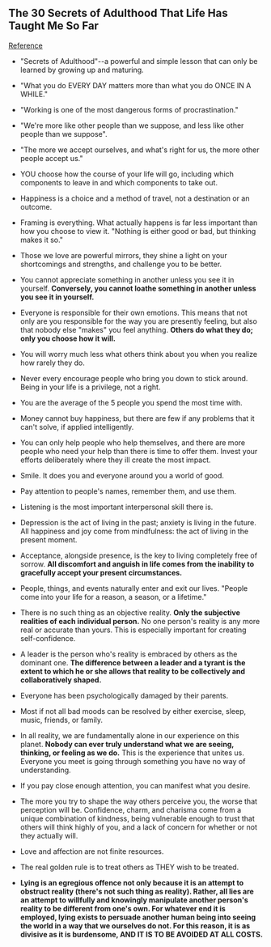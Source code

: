 ## The 30 Secrets of Adulthood That Life Has Taught Me So Far
[Reference](http://www.becomingasuperhuman.com/30-secrets-adulthood-life-taught-far/)

- "Secrets of Adulthood"--a powerful and simple lesson that can only be learned by growing up and maturing.
- "What you do EVERY DAY matters more than what you do ONCE IN A WHILE."
- "Working is one of the most dangerous forms of procrastination."
- "We're more like other people than we suppose, and less like other people than we suppose".
- "The more we accept ourselves, and what's right for us, the more other people accept us."


- YOU choose how the course of your life will go, including which components to leave in and which components to take out.
- Happiness is a choice and a method of travel, not a destination or an outcome.
- Framing is everything. What actually happens is far less important than how you choose to view it. "Nothing is either good or bad, but thinking makes it so."
- Those we love are powerful mirrors, they shine a light on your shortcomings and strengths, and challenge you to be better.
- You cannot appreciate something in another unless you see it in yourself. **Conversely, you cannot loathe something in another unless you see it in yourself.**
- Everyone is responsible for their own emotions. This means that not only are you responsible for the way you are presently feeling, but also that nobody else "makes" you feel anything. **Others do what they do; only you choose how it will.**
- You will worry much less what others think about you when you realize how rarely they do.
- Never every encourage people who bring you down to stick around. Being in your life is a privilege, not a right.
- You are the average of the 5 people you spend the most time with.
- Money cannot buy happiness, but there are few if any problems that it can't solve, if applied intelligently.
- You can only help people who help themselves, and there are more people who need your help than there is time to offer them. Invest your efforts deliberately where they ill create the most impact.
- Smile. It does you and everyone around you a world of good.
- Pay attention to people's names, remember them, and use them.
- Listening is the most important interpersonal skill there is.
- Depression is the act of living in the past; anxiety is living in the future. All happiness and joy come from mindfulness: the act of living in the present moment.
- Acceptance, alongside presence, is the key to living completely free of sorrow. **All discomfort and anguish in life comes from the inability to gracefully accept your present circumstances.**
- People, things, and events naturally enter and exit our lives. "People come into your life for a reason, a season, or a lifetime."
- There is no such thing as an objective reality. **Only the subjective realities of each individual person.** No one person's reality is any more real or accurate than yours. This is especially important for creating self-confidence.
- A leader is the person who's reality is embraced by others as the dominant one. **The difference between a leader and a tyrant is the extent to which he or she allows that reality to be collectively and collaboratively shaped.**
- Everyone has been psychologically damaged by their parents.
- Most if not all bad moods can be resolved by either exercise, sleep, music, friends, or family.
- In all reality, we are fundamentally alone in our experience on this planet. **Nobody can ever truly understand what we are seeing, thinking, or feeling as we do.** This is the experience that unites us. Everyone you meet is going through something you have no way of understanding.
- If you pay close enough attention, you can manifest what you desire.
- The more you try to shape the way others perceive you, the worse that perception will be. Confidence, charm, and charisma come from a unique combination of kindness, being vulnerable enough to trust that others will think highly of you, and a lack of concern for whether or not they actually will.
- Love and affection are not finite resources.
- The real golden rule is to treat others as THEY wish to be treated.
- **Lying is an egregious offence not only because it is an attempt to obstruct reality (there's not such thing as reality). Rather, all lies are an attempt to willfully and knowingly manipulate another person's reality to be different from one's own. For whatever end it is employed, lying exists to persuade another human being into seeing the world in a way that we ourselves do not. For this reason, it is as divisive as it is burdensome, AND IT IS TO BE AVOIDED AT ALL COSTS.**
